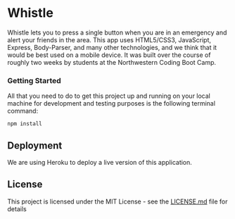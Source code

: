 # Whistle

Whistle lets you to press a single button when you are in an emergency and alert your friends
in the area. This app uses HTML5/CSS3, JavaScript, Express, Body-Parser, and many other technologies, and we think that it would be best used on a mobile device. It was built over the course of roughly two weeks by students at the Northwestern Coding Boot Camp.

### Getting Started

All that you need to do to get this project up and running on your local machine for development and testing purposes is the following terminal command:

```
npm install
```

## Deployment

We are using Heroku to deploy a live version of this application.


## License

This project is licensed under the MIT License - see the [LICENSE.md](LICENSE.md) file for details
